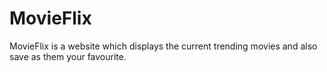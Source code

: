 # MovieFlix
MovieFlix is a website which displays the current trending movies and also save as them your favourite.
